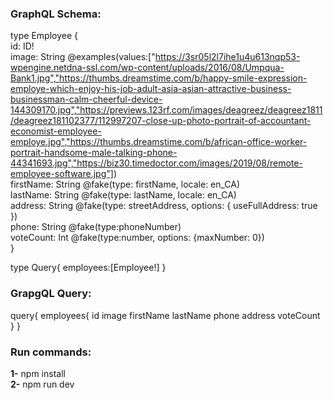 ### GraphQL Schema:

type Employee {  
id: ID!  
image: String @examples(values:["https://3sr05l2l7ihe1u4u613nqp53-wpengine.netdna-ssl.com/wp-content/uploads/2016/08/Umpqua-Bank1.jpg","https://thumbs.dreamstime.com/b/happy-smile-expression-employe-which-enjoy-his-job-adult-asia-asian-attractive-business-businessman-calm-cheerful-device-144309170.jpg","https://previews.123rf.com/images/deagreez/deagreez1811/deagreez181102377/112997207-close-up-photo-portrait-of-accountant-economist-employee-employe.jpg","https://thumbs.dreamstime.com/b/african-office-worker-portrait-handsome-male-talking-phone-44341693.jpg","https://biz30.timedoctor.com/images/2019/08/remote-employee-software.jpg"])  
firstName: String @fake(type: firstName, locale: en_CA)  
lastName: String @fake(type: lastName, locale: en_CA)  
address: String @fake(type: streetAddress, options: { useFullAddress: true })  
phone: String @fake(type:phoneNumber)  
voteCount: Int @fake(type:number, options: {maxNumber: 0})  
}

type Query{
employees:[Employee!]
}

### GrapgQL Query:
  
query{
  employees{
    id
    image
    firstName
    lastName
    phone
    address
    voteCount
  }
}

### Run commands:

**1-** npm install  
**2-** npm run dev
